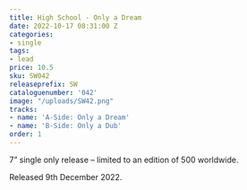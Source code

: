 ```yaml
---
title: High School - Only a Dream
date: 2022-10-17 08:31:00 Z
categories:
- single
tags:
- lead
price: 10.5
sku: SW042
releaseprefix: SW
cataloguenumber: '042'
image: "/uploads/SW42.png"
tracks:
- name: 'A-Side: Only a Dream'
- name: 'B-Side: Only a Dub'
order: 1
---
```


7” single only release – limited to an edition of 500 worldwide.

Released 9th December 2022.
 




 



